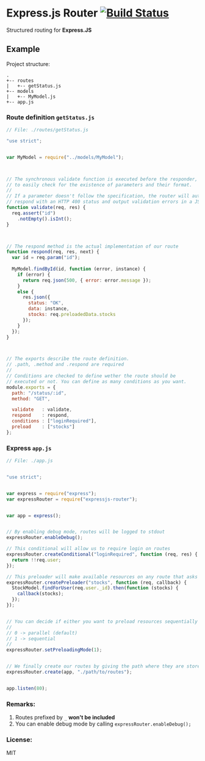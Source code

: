Express.js Router [![Build Status](https://travis-ci.org/olivierkaisin/node-express-router.svg?branch=master)](https://travis-ci.org/olivierkaisin/node-express-router)
=================

Structured routing for **Express.JS**


## Example


Project structure: 

```
.
+-- routes
|   +-- getStatus.js
+-- models
|   +-- MyModel.js
+-- app.js
```

### Route definition `getStatus.js`

```javascript
// File: ./routes/getStatus.js

"use strict";


var MyModel = require("../models/MyModel");



// The synchronous validate function is executed before the responder, allowing
// to easily check for the existence of parameters and their format.
// 
// If a parameter doesn't follow the specification, the router will automatically
// respond with an HTTP 400 status and output validation errors in a JSON.
function validate(req, res) {
  req.assert("id")
    .notEmpty().isInt();
}



// The respond method is the actual implementation of our route
function respond(req, res, next) {
  var id = req.param("id");
  
  MyModel.findById(id, function (error, instance) {
    if (error) {
      return req.json(500, { error: error.message });
    }
    else {
      res.json({ 
        status: "OK",
        data: instance,
        stocks: req.preloadedData.stocks 
      });
    }
  });
}



// The exports describe the route definition.
// .path, .method and .respond are required
// 
// Conditions are checked to define wether the route should be
// executed or not. You can define as many conditions as you want.
module.exports = {
  path: "/status/:id",
  method: "GET",

  validate   : validate,
  respond    : respond,
  conditions : ["loginRequired"],
  preload    : ["stocks"]
};
```

### Express `app.js`

```javascript
// File: ./app.js


"use strict";


var express = require("express");
var expressRouter = require("expressjs-router");


var app = express();


// By enabling debug mode, routes will be logged to stdout
expressRouter.enableDebug();

// This conditional will allow us to require login on routes
expressRouter.createConditional("loginRequired", function (req, res) {
  return !!req.user;
});

// This preloader will make available resources on any route that asks for it
expressRouter.createPreloader("stocks", function (req, callback) {
  StockModel.findForUser(req.user._id).then(function (stocks) {
    callback(stocks);
  });
});


// You can decide if either you want to preload resources sequentially or in parallel
//
// 0 -> parallel (default)
// 1 -> sequential
//
expressRouter.setPreloadingMode(1);


// We finally create our routes by giving the path where they are stored
expressRouter.create(app, "./path/to/routes");


app.listen(80);
```


### Remarks:

1. Routes prefixed by `_` **won't be included** 
2. You can enable debug mode by calling `expressRouter.enableDebug();`


### License:

MIT
